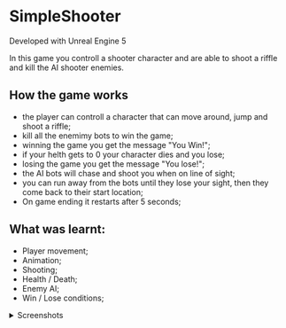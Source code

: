 # SimpleShooter

Developed with Unreal Engine 5

In this game you controll a shooter character and are able to shoot a riffle and kill the AI shooter enemies.

## How the game works

- the player can controll a character that can move around, jump and shoot a riffle;
- kill all the enemimy bots to win the game;
- winning the game you get the message "You Win!";
- if your helth gets to 0 your character dies and you lose;
- losing the game you get the message "You lose!";
- the AI bots will chase and shoot you when on line of sight;
- you can run away from the bots until they lose your sight, then they come back to their start location;
- On game ending it restarts after 5 seconds;

## What was learnt:
  
- Player movement;
- Animation;
- Shooting;
- Health / Death;
- Enemy AI;
- Win / Lose conditions;

<details>
  <summary>Screenshots</summary>
  
  ![image](https://user-images.githubusercontent.com/27180625/228097864-f6b1b4f9-6ea9-4381-9cf8-01f989de458f.png)
  
  ![image](https://user-images.githubusercontent.com/27180625/228097964-94febd8b-36b9-4cfd-9926-a3a5f1c20d45.png)

  ![image](https://user-images.githubusercontent.com/27180625/228098063-8cc2d47f-89c7-4f57-915e-d2a5b32607a9.png)
</details>
